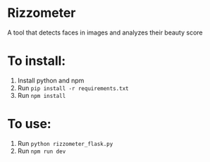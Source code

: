# Rizzometer
 A tool that detects faces in images and analyzes their beauty score

# To install:
1. Install python and npm
2. Run `pip install -r requirements.txt`
3. Run `npm install`

# To use:
1. Run `python rizzometer_flask.py`
2. Run `npm run dev`